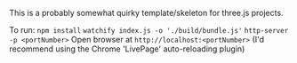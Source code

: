 This is a probably somewhat quirky template/skeleton for three.js projects.

To run:
	`npm install`
	`watchify index.js -o './build/bundle.js'`
	`http-server -p <portNumber>`
	Open browser at `http://localhost:<portNumber>`
	(I'd recommend using the Chrome 'LivePage' auto-reloading plugin)
